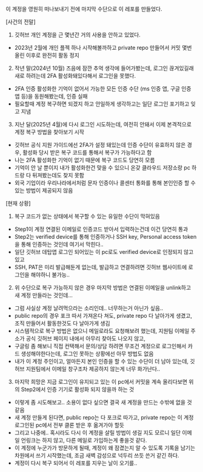 이 계정을 영원히 떠나보내기 전에 마지막 수단으로 이 레포를 만들었다.

[사건의 전말]
1. 깃허브 개인 계정을 근 몇년간 거의 사용을 안하고 있었다.
 - 2023년 2월에 개인 플젝 하나 시작해볼까하고 private repo 만들어서 커밋 몇번 올린 이후로 완전히 활동 정지

2. 작년 말(2024년 10월) 즈음에 잠깐 추억 생각에 들어가봤는데, 로그인 끊겨있길래 새로 하려는데 2FA 활성화돼있다해서 로그인을 못했다.
 - 2FA 인증 활성화한 기억이 없어서 가능한 모든 인증 수단 (ms 인증 앱, 구글 인증 앱 등)을 동원해봤는데, 인증 실패
 - 필요할때 계정 복구하면 되겠지 하고 안일하게 생각하고는 일단 로그인 포기하고 잊고 지냄

3. 지난 달(2025년 4월)에 다시 로그인 시도하는데, 여전히 안돼서 이제 본격적으로 계정 복구 방법을 찾아보기 시작
 - 깃허브 공식 지원 가이드에선 2FA가 설정 돼있는데 인증 수단이 유효하지 않은 경우, 활성화 당시 받은 복구 코드를 통해서 복구가 가능하다고 함
 - 나는 2FA 활성화한 기억이 없기 때문에 복구 코드도 당연히 모름
 - 기억이 안 날 뿐이지 내가 활성화한건 맞을 수 있으니 온갖 클라우드 저장소랑 pc 하드랑 다 뒤져봤는데도 찾지 못함
 - 외국 기업이라 우리나라에서처럼 문자 인증이나 콜센터 통화를 통해 본인인증 할 수 있는 방법이 제공되지 않음

[현재 상황]
1. 복구 코드가 없는 상태에서 복구할 수 있는 유일한 수단이 막혀있음
 - Step1이 계정 연결된 이메일로 인증코드 받아서 입력하는건데 이건 당연히 통과
 - Step2는 verified device를 통해 인증하거나 SSH key, Personal access token을 통해 인증하는 것인데 여기서 막힌다..
 - 일단 깃허브 데탑앱 로그인 되어있는 이 pc로도 verified device로 인정되지 않고 있고
 - SSH, PAT은 미리 발급해둔게 없는데, 발급하고 연결하려면 깃허브 웹사이트에 로그인을 해야하니 불가능..

2. 위 수단으로 복구 가능하지 않은 경우 마지막 방법은 연결된 이메일을 unlink하고 새 계정 만들라는 것인데...
 - 그럼 사실상 계정 날려먹으라는 소리인데.. 너무하는거 아닌가 싶음..
 - public repo의 경우 포크 따서 가져온다 쳐도, private repo 다 날아가게 생겼고, 조직 만들어서 활동한것도 다 날아가게 생김
 - 시스템적으로 복구 방법은 없으니 메일로라도 요청해보려 했는데, 지원팀 이메일 주소가 공식 깃허브 페이지 내에서 아무리 찾아도 나오지 않고,
 - 구글링 좀 해보니 직접 컨택해서 문의/상담 하려면 무조건 계정으로 로그인해서 카드 생성해야한다는데, 로그인 못하는 상황에선 아무 방법도 없음
 - 내가 이 계정 주인이고, 얼마든지 본인 인증을 할 수 있는 수단이 더 남아 있는데, 깃허브 지원팀에서 이메일 창구조차 제공하지 않는게 너무 화가난다..

3. 마지막 희망은 지금 로그인이 유지되고 있는 이 pc에서 커밋을 계속 올리다보면 위의 Step2에서 인증 기기로 활성화 되지 않을까 하는 것
 - 이렇게 좀 시도해보고.. 소용이 없다 싶으면 결국 새 계정을 만드는 수밖에 없을 것 같음
 - 새 계정 만들게 된다면, public repo는 다 포크로 따가고, private repo는 이 계정 로그인된 pc에서 전부 클론 받은 후 옮겨가야 할듯
 - 그리고 나중에.. 혹시라도 다시 이 계정을 살릴 방법이 생길 지도 모르니 일단 이메일 언링크는 하지 않고, 다른 메일로 가입하는게 좋을것 같다.
 - 이 계정에 누군가가 방문하게 될때, 계정이 왜 잠겼는지 알 수 있도록 기록을 남기는 차원에서 쓰기 시작했는데, 조금 새벽 감성으로 넉두리 쓰듯 쓴거 같긴 하다.
 - 계정이 다시 복구 되어서 이 레포를 지우는 날이 오기를..

